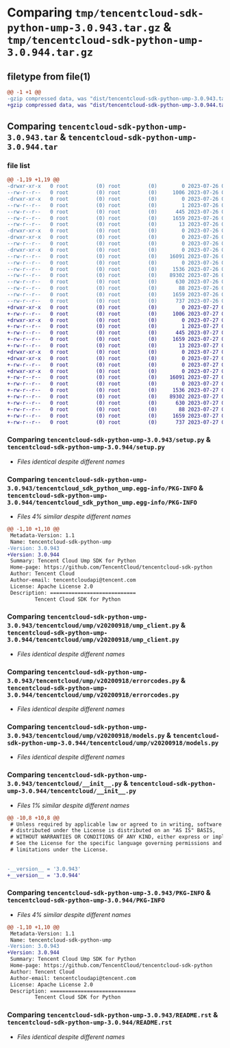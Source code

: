 # Comparing `tmp/tencentcloud-sdk-python-ump-3.0.943.tar.gz` & `tmp/tencentcloud-sdk-python-ump-3.0.944.tar.gz`

## filetype from file(1)

```diff
@@ -1 +1 @@
-gzip compressed data, was "dist/tencentcloud-sdk-python-ump-3.0.943.tar", last modified: Wed Jul 26 00:47:56 2023, max compression
+gzip compressed data, was "dist/tencentcloud-sdk-python-ump-3.0.944.tar", last modified: Thu Jul 27 02:27:10 2023, max compression
```

## Comparing `tencentcloud-sdk-python-ump-3.0.943.tar` & `tencentcloud-sdk-python-ump-3.0.944.tar`

### file list

```diff
@@ -1,19 +1,19 @@
-drwxr-xr-x   0 root         (0) root         (0)        0 2023-07-26 00:47:56.000000 tencentcloud-sdk-python-ump-3.0.943/
--rw-r--r--   0 root         (0) root         (0)     1006 2023-07-26 00:47:56.000000 tencentcloud-sdk-python-ump-3.0.943/setup.py
-drwxr-xr-x   0 root         (0) root         (0)        0 2023-07-26 00:47:56.000000 tencentcloud-sdk-python-ump-3.0.943/tencentcloud_sdk_python_ump.egg-info/
--rw-r--r--   0 root         (0) root         (0)        1 2023-07-26 00:47:56.000000 tencentcloud-sdk-python-ump-3.0.943/tencentcloud_sdk_python_ump.egg-info/dependency_links.txt
--rw-r--r--   0 root         (0) root         (0)      445 2023-07-26 00:47:56.000000 tencentcloud-sdk-python-ump-3.0.943/tencentcloud_sdk_python_ump.egg-info/SOURCES.txt
--rw-r--r--   0 root         (0) root         (0)     1659 2023-07-26 00:47:56.000000 tencentcloud-sdk-python-ump-3.0.943/tencentcloud_sdk_python_ump.egg-info/PKG-INFO
--rw-r--r--   0 root         (0) root         (0)       13 2023-07-26 00:47:56.000000 tencentcloud-sdk-python-ump-3.0.943/tencentcloud_sdk_python_ump.egg-info/top_level.txt
-drwxr-xr-x   0 root         (0) root         (0)        0 2023-07-26 00:47:56.000000 tencentcloud-sdk-python-ump-3.0.943/tencentcloud/
-drwxr-xr-x   0 root         (0) root         (0)        0 2023-07-26 00:47:56.000000 tencentcloud-sdk-python-ump-3.0.943/tencentcloud/ump/
--rw-r--r--   0 root         (0) root         (0)        0 2023-07-26 00:47:56.000000 tencentcloud-sdk-python-ump-3.0.943/tencentcloud/ump/__init__.py
-drwxr-xr-x   0 root         (0) root         (0)        0 2023-07-26 00:47:56.000000 tencentcloud-sdk-python-ump-3.0.943/tencentcloud/ump/v20200918/
--rw-r--r--   0 root         (0) root         (0)    16091 2023-07-26 00:47:56.000000 tencentcloud-sdk-python-ump-3.0.943/tencentcloud/ump/v20200918/ump_client.py
--rw-r--r--   0 root         (0) root         (0)        0 2023-07-26 00:47:56.000000 tencentcloud-sdk-python-ump-3.0.943/tencentcloud/ump/v20200918/__init__.py
--rw-r--r--   0 root         (0) root         (0)     1536 2023-07-26 00:47:56.000000 tencentcloud-sdk-python-ump-3.0.943/tencentcloud/ump/v20200918/errorcodes.py
--rw-r--r--   0 root         (0) root         (0)    89302 2023-07-26 00:47:56.000000 tencentcloud-sdk-python-ump-3.0.943/tencentcloud/ump/v20200918/models.py
--rw-r--r--   0 root         (0) root         (0)      630 2023-07-26 00:47:56.000000 tencentcloud-sdk-python-ump-3.0.943/tencentcloud/__init__.py
--rw-r--r--   0 root         (0) root         (0)       88 2023-07-26 00:47:56.000000 tencentcloud-sdk-python-ump-3.0.943/setup.cfg
--rw-r--r--   0 root         (0) root         (0)     1659 2023-07-26 00:47:56.000000 tencentcloud-sdk-python-ump-3.0.943/PKG-INFO
--rw-r--r--   0 root         (0) root         (0)      737 2023-07-26 00:47:56.000000 tencentcloud-sdk-python-ump-3.0.943/README.rst
+drwxr-xr-x   0 root         (0) root         (0)        0 2023-07-27 02:27:10.000000 tencentcloud-sdk-python-ump-3.0.944/
+-rw-r--r--   0 root         (0) root         (0)     1006 2023-07-27 02:27:10.000000 tencentcloud-sdk-python-ump-3.0.944/setup.py
+drwxr-xr-x   0 root         (0) root         (0)        0 2023-07-27 02:27:10.000000 tencentcloud-sdk-python-ump-3.0.944/tencentcloud_sdk_python_ump.egg-info/
+-rw-r--r--   0 root         (0) root         (0)        1 2023-07-27 02:27:10.000000 tencentcloud-sdk-python-ump-3.0.944/tencentcloud_sdk_python_ump.egg-info/dependency_links.txt
+-rw-r--r--   0 root         (0) root         (0)      445 2023-07-27 02:27:10.000000 tencentcloud-sdk-python-ump-3.0.944/tencentcloud_sdk_python_ump.egg-info/SOURCES.txt
+-rw-r--r--   0 root         (0) root         (0)     1659 2023-07-27 02:27:10.000000 tencentcloud-sdk-python-ump-3.0.944/tencentcloud_sdk_python_ump.egg-info/PKG-INFO
+-rw-r--r--   0 root         (0) root         (0)       13 2023-07-27 02:27:10.000000 tencentcloud-sdk-python-ump-3.0.944/tencentcloud_sdk_python_ump.egg-info/top_level.txt
+drwxr-xr-x   0 root         (0) root         (0)        0 2023-07-27 02:27:10.000000 tencentcloud-sdk-python-ump-3.0.944/tencentcloud/
+drwxr-xr-x   0 root         (0) root         (0)        0 2023-07-27 02:27:10.000000 tencentcloud-sdk-python-ump-3.0.944/tencentcloud/ump/
+-rw-r--r--   0 root         (0) root         (0)        0 2023-07-27 02:27:10.000000 tencentcloud-sdk-python-ump-3.0.944/tencentcloud/ump/__init__.py
+drwxr-xr-x   0 root         (0) root         (0)        0 2023-07-27 02:27:10.000000 tencentcloud-sdk-python-ump-3.0.944/tencentcloud/ump/v20200918/
+-rw-r--r--   0 root         (0) root         (0)    16091 2023-07-27 02:27:10.000000 tencentcloud-sdk-python-ump-3.0.944/tencentcloud/ump/v20200918/ump_client.py
+-rw-r--r--   0 root         (0) root         (0)        0 2023-07-27 02:27:10.000000 tencentcloud-sdk-python-ump-3.0.944/tencentcloud/ump/v20200918/__init__.py
+-rw-r--r--   0 root         (0) root         (0)     1536 2023-07-27 02:27:10.000000 tencentcloud-sdk-python-ump-3.0.944/tencentcloud/ump/v20200918/errorcodes.py
+-rw-r--r--   0 root         (0) root         (0)    89302 2023-07-27 02:27:10.000000 tencentcloud-sdk-python-ump-3.0.944/tencentcloud/ump/v20200918/models.py
+-rw-r--r--   0 root         (0) root         (0)      630 2023-07-27 02:27:10.000000 tencentcloud-sdk-python-ump-3.0.944/tencentcloud/__init__.py
+-rw-r--r--   0 root         (0) root         (0)       88 2023-07-27 02:27:10.000000 tencentcloud-sdk-python-ump-3.0.944/setup.cfg
+-rw-r--r--   0 root         (0) root         (0)     1659 2023-07-27 02:27:10.000000 tencentcloud-sdk-python-ump-3.0.944/PKG-INFO
+-rw-r--r--   0 root         (0) root         (0)      737 2023-07-27 02:27:10.000000 tencentcloud-sdk-python-ump-3.0.944/README.rst
```

### Comparing `tencentcloud-sdk-python-ump-3.0.943/setup.py` & `tencentcloud-sdk-python-ump-3.0.944/setup.py`

 * *Files identical despite different names*

### Comparing `tencentcloud-sdk-python-ump-3.0.943/tencentcloud_sdk_python_ump.egg-info/PKG-INFO` & `tencentcloud-sdk-python-ump-3.0.944/tencentcloud_sdk_python_ump.egg-info/PKG-INFO`

 * *Files 4% similar despite different names*

```diff
@@ -1,10 +1,10 @@
 Metadata-Version: 1.1
 Name: tencentcloud-sdk-python-ump
-Version: 3.0.943
+Version: 3.0.944
 Summary: Tencent Cloud Ump SDK for Python
 Home-page: https://github.com/TencentCloud/tencentcloud-sdk-python
 Author: Tencent Cloud
 Author-email: tencentcloudapi@tencent.com
 License: Apache License 2.0
 Description: ============================
         Tencent Cloud SDK for Python
```

### Comparing `tencentcloud-sdk-python-ump-3.0.943/tencentcloud/ump/v20200918/ump_client.py` & `tencentcloud-sdk-python-ump-3.0.944/tencentcloud/ump/v20200918/ump_client.py`

 * *Files identical despite different names*

### Comparing `tencentcloud-sdk-python-ump-3.0.943/tencentcloud/ump/v20200918/errorcodes.py` & `tencentcloud-sdk-python-ump-3.0.944/tencentcloud/ump/v20200918/errorcodes.py`

 * *Files identical despite different names*

### Comparing `tencentcloud-sdk-python-ump-3.0.943/tencentcloud/ump/v20200918/models.py` & `tencentcloud-sdk-python-ump-3.0.944/tencentcloud/ump/v20200918/models.py`

 * *Files identical despite different names*

### Comparing `tencentcloud-sdk-python-ump-3.0.943/tencentcloud/__init__.py` & `tencentcloud-sdk-python-ump-3.0.944/tencentcloud/__init__.py`

 * *Files 1% similar despite different names*

```diff
@@ -10,8 +10,8 @@
 # Unless required by applicable law or agreed to in writing, software
 # distributed under the License is distributed on an "AS IS" BASIS,
 # WITHOUT WARRANTIES OR CONDITIONS OF ANY KIND, either express or implied.
 # See the License for the specific language governing permissions and
 # limitations under the License.
 
 
-__version__ = '3.0.943'
+__version__ = '3.0.944'
```

### Comparing `tencentcloud-sdk-python-ump-3.0.943/PKG-INFO` & `tencentcloud-sdk-python-ump-3.0.944/PKG-INFO`

 * *Files 4% similar despite different names*

```diff
@@ -1,10 +1,10 @@
 Metadata-Version: 1.1
 Name: tencentcloud-sdk-python-ump
-Version: 3.0.943
+Version: 3.0.944
 Summary: Tencent Cloud Ump SDK for Python
 Home-page: https://github.com/TencentCloud/tencentcloud-sdk-python
 Author: Tencent Cloud
 Author-email: tencentcloudapi@tencent.com
 License: Apache License 2.0
 Description: ============================
         Tencent Cloud SDK for Python
```

### Comparing `tencentcloud-sdk-python-ump-3.0.943/README.rst` & `tencentcloud-sdk-python-ump-3.0.944/README.rst`

 * *Files identical despite different names*

